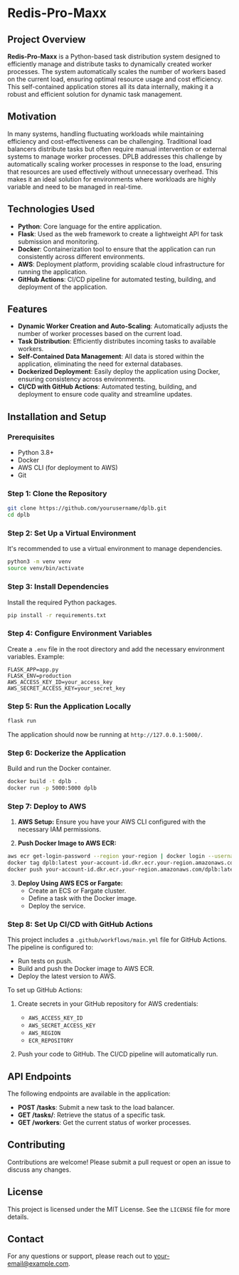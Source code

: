 
# Redis-Pro-Maxx

## Project Overview

**Redis-Pro-Maxx** is a Python-based task distribution system designed to efficiently manage and distribute tasks to dynamically created worker processes. The system automatically scales the number of workers based on the current load, ensuring optimal resource usage and cost efficiency. This self-contained application stores all its data internally, making it a robust and efficient solution for dynamic task management.

## Motivation

In many systems, handling fluctuating workloads while maintaining efficiency and cost-effectiveness can be challenging. Traditional load balancers distribute tasks but often require manual intervention or external systems to manage worker processes. DPLB addresses this challenge by automatically scaling worker processes in response to the load, ensuring that resources are used effectively without unnecessary overhead. This makes it an ideal solution for environments where workloads are highly variable and need to be managed in real-time.

## Technologies Used

- **Python**: Core language for the entire application.
- **Flask**: Used as the web framework to create a lightweight API for task submission and monitoring.
- **Docker**: Containerization tool to ensure that the application can run consistently across different environments.
- **AWS**: Deployment platform, providing scalable cloud infrastructure for running the application.
- **GitHub Actions**: CI/CD pipeline for automated testing, building, and deployment of the application.


## Features

- **Dynamic Worker Creation and Auto-Scaling**: Automatically adjusts the number of worker processes based on the current load.
- **Task Distribution**: Efficiently distributes incoming tasks to available workers.
- **Self-Contained Data Management**: All data is stored within the application, eliminating the need for external databases.
- **Dockerized Deployment**: Easily deploy the application using Docker, ensuring consistency across environments.
- **CI/CD with GitHub Actions**: Automated testing, building, and deployment to ensure code quality and streamline updates.

## Installation and Setup

### Prerequisites

- Python 3.8+
- Docker
- AWS CLI (for deployment to AWS)
- Git

### Step 1: Clone the Repository

```bash
git clone https://github.com/yourusername/dplb.git
cd dplb
```

### Step 2: Set Up a Virtual Environment

It's recommended to use a virtual environment to manage dependencies.

```bash
python3 -m venv venv
source venv/bin/activate
```

### Step 3: Install Dependencies

Install the required Python packages.

```bash
pip install -r requirements.txt
```

### Step 4: Configure Environment Variables

Create a `.env` file in the root directory and add the necessary environment variables. Example:

```plaintext
FLASK_APP=app.py
FLASK_ENV=production
AWS_ACCESS_KEY_ID=your_access_key
AWS_SECRET_ACCESS_KEY=your_secret_key
```

### Step 5: Run the Application Locally

```bash
flask run
```

The application should now be running at `http://127.0.0.1:5000/`.

### Step 6: Dockerize the Application

Build and run the Docker container.

```bash
docker build -t dplb .
docker run -p 5000:5000 dplb
```

### Step 7: Deploy to AWS

1. **AWS Setup:** Ensure you have your AWS CLI configured with the necessary IAM permissions.

2. **Push Docker Image to AWS ECR:**

```bash
aws ecr get-login-password --region your-region | docker login --username AWS --password-stdin your-account-id.dkr.ecr.your-region.amazonaws.com
docker tag dplb:latest your-account-id.dkr.ecr.your-region.amazonaws.com/dplb:latest
docker push your-account-id.dkr.ecr.your-region.amazonaws.com/dplb:latest
```

3. **Deploy Using AWS ECS or Fargate:**
   - Create an ECS or Fargate cluster.
   - Define a task with the Docker image.
   - Deploy the service.

### Step 8: Set Up CI/CD with GitHub Actions

This project includes a `.github/workflows/main.yml` file for GitHub Actions. The pipeline is configured to:

- Run tests on push.
- Build and push the Docker image to AWS ECR.
- Deploy the latest version to AWS.

To set up GitHub Actions:

1. Create secrets in your GitHub repository for AWS credentials:
   - `AWS_ACCESS_KEY_ID`
   - `AWS_SECRET_ACCESS_KEY`
   - `AWS_REGION`
   - `ECR_REPOSITORY`

2. Push your code to GitHub. The CI/CD pipeline will automatically run.

## API Endpoints

The following endpoints are available in the application:

- **POST /tasks**: Submit a new task to the load balancer.
- **GET /tasks/<id>**: Retrieve the status of a specific task.
- **GET /workers**: Get the current status of worker processes.

## Contributing

Contributions are welcome! Please submit a pull request or open an issue to discuss any changes.

## License

This project is licensed under the MIT License. See the `LICENSE` file for more details.

## Contact

For any questions or support, please reach out to [your-email@example.com](mailto:your-email@example.com).
